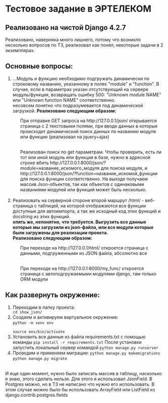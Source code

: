 <h1>Тестовое задание в ЭРТЕЛЕКОМ</h1>
<h2>Реализовано на чистой Django 4.2.7</h2>
Реализовано, наверняка много лишнего, потому что возникло несколько вопросов по ТЗ, реализовал как понял, некоторые задачи в 2 экземплярах.
<h2>Основные вопросы:</h2>
<ol>
<li>...Модуль и функцию необходимо подгружать динамически по строковому
названию, указанному в полях "module" и "function".
В случае, если в параметрах указан отсутствующий на сервере
модуль/функция, возвращать ошибку 500: "Unknown module NAME" или
"Unknown function NAME" соответственно.</li>
несовсем понятно что подразумевается под динамической загрузкой.
<b>Реализовано следующим образом:</b>
<ul>При отправке GET запроса на http://127.0.0.1/json/ открывается страница с 2 текстовыми полями, при вводе данных в которые происходит динамический поиск данных по названию модуля или функции (реализовал на jquery+ajax)</ul><br>
<ul>Реализован поиск по get параметрам. Чтобы проверить, есть ли тот или иной модуль или функция в базе, нужно в адресной строке вбить http://127.0.0.1:8000/json/?module=название_искомого_модуля для поиска модуля, и http://127.0.0.1:8000/json/?function=название_искомой_функции для поиска функции соответственно. На выходе получаем массив Json-объектов, так как объектов с одинаковыми названиями модулей или функций может быть несколько.</ul><br>
<li>Реализовать на серверной стороне второй маршрут /html/ - веб-страница с
таблицей, на которой отображаются все функции доступные для
автоимпорта, а так же исходный код этих функций и docstring из этих
функций.</li>
<b>опять же, непонятно, что требуется. Выгрузить все данные которые мы загрузили из json-файла, или все модули которые были загружены для реализации проекта.</b><br>
<b>Реализовано следующим образом:</b>
<ul>При переходе на http://127.0.0.1/html/ откроется страница с данными, подгруженными из JSON файла, абсолютно все</ul><br>
<ul>При переходе на http://127.0.0.1:8000/my_func/ откроется страница с автоподгружаемыми модулями django, там только ORM модули</ul>
</ol>
<h2>Как развернуть окружение:</h2>
<ol>
<li>Переходим в папку проекта:</li>
<code>cd show_json/</code>
<li>Создаем и активируем виртуальное окружение:<br>
<code>python -m venv env<br>
source env/bin/activate</code></li>
<li>Установить все данные из файла requirements.txt с помощью команды
<code>pip install -r requirements.txt</code>
После установки запустить локальный сервер командой
<code>python manage.py runserver</code></li>
  <li>Проводим и применяем миграции:
  <code>python manage.py makemigrations</code><br>
  <code>python manage.py migrate</code></li>
</ol>
<br>
И еще один момент, нужно было записать массив в таблицу, насколько я знаю, этого сделать нельзя. Для этого я использовал JsonField.
В Postgres можно, но в ТЗ не написано что нужно его использовать. В этом случае можно было бы использовать ArrayField или ListField из django.contrib.postgres.fields
